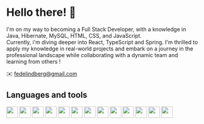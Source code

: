# Hello there! :wave:
I'm on my way to becoming a Full Stack Developer, with a knowledge in Java, Hibernate, MySQL, HTML, CSS, and JavaScript. </br>
Currently, i'm diving deeper into React, TypeScript and Spring.
I'm thrilled to apply my knowledge in real-world projects and embark on a journey in the professional landscape while collaborating with a dynamic team and learning from others !



:envelope: fedelindberg@gmail.com

## Languages and tools
<p align="left">
  <img src="https://cdn.jsdelivr.net/gh/devicons/devicon/icons/java/java-original.svg" height="30" width="30" />
  <img src="https://cdn.jsdelivr.net/gh/devicons/devicon/icons/spring/spring-original.svg" height="30" width="30" />
  <img src="https://cdn.worldvectorlogo.com/logos/hibernate.svg" height="30" width="30" />
  <img src="https://cdn.jsdelivr.net/gh/devicons/devicon/icons/mysql/mysql-original.svg" height="30" width="30" />
  <img src="https://cdn.jsdelivr.net/gh/devicons/devicon/icons/html5/html5-original.svg" height="30" width="30" />
  <img src="https://cdn.jsdelivr.net/gh/devicons/devicon/icons/css3/css3-original.svg" height="30" width="30" />
  <img src="https://cdn.jsdelivr.net/gh/devicons/devicon/icons/bootstrap/bootstrap-plain.svg" height="30" width="30" />
  <img src="https://cdn.jsdelivr.net/gh/devicons/devicon/icons/tailwindcss/tailwindcss-plain.svg" height="30" width="30" />  
  <img src="https://cdn.jsdelivr.net/gh/devicons/devicon/icons/javascript/javascript-original.svg" height="30" width="30"/>
  <img src="https://cdn.jsdelivr.net/gh/devicons/devicon/icons/typescript/typescript-original.svg" height="30" width="30" />
  <img src="https://cdn.jsdelivr.net/gh/devicons/devicon/icons/react/react-original.svg" height="30" width="30" />
  <img src="https://cdn.jsdelivr.net/gh/devicons/devicon/icons/git/git-original.svg" height="30" width="30" />
  <img src="https://cdn4.iconfinder.com/data/icons/iconsimple-logotypes/512/github-512.png" height="30" width="30" />
</p>
<!---
## Design tools
<p align="left">
  <img src="https://cdn.worldvectorlogo.com/logos/adobe-illustrator-cc-2019.svg" height="30" width="30" />
  <img src="https://cdn.worldvectorlogo.com/logos/photoshop-cc-6.svg" height="30" width="30" />
  <img src="https://cdn.worldvectorlogo.com/logos/lightroom-cc.svg" height="30" width="30" />
  <img src="https://cdn.worldvectorlogo.com/logos/adobe-indesign-cs6.svg" height="30" width="30" />
  <img src="https://cdn.worldvectorlogo.com/logos/premiere-cc.svg" height="30" width="30"/>
  <img src="https://cdn.worldvectorlogo.com/logos/after-effects-cc.svg" height="30" width="30" />
</p>
<!---
devFNL/devFNL is a ✨ special ✨ repository because its `README.md` (this file) appears on your GitHub profile.
You can click the Preview link to take a look at your changes.
--->
